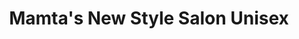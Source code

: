 ---
title: "Mamta's New Style Salon Unisex"
url: /jamaica/mamtas-new-style-salon-unisex/
shop: beauty
---